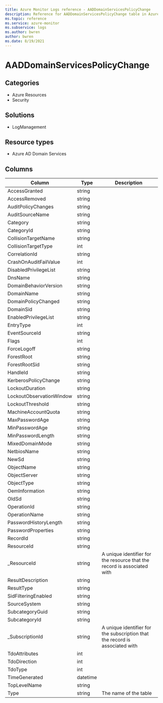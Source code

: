 ```yaml
---
title: Azure Monitor Logs reference - AADDomainServicesPolicyChange
description: Reference for AADDomainServicesPolicyChange table in Azure Monitor Logs.
ms.topic: reference
ms.service: azure-monitor
ms.subservice: logs
ms.author: bwren
author: bwren
ms.date: 8/19/2021
---
```


# AADDomainServicesPolicyChange

 

## Categories

- Azure Resources
- Security
## Solutions

- LogManagement
## Resource types

- Azure AD Domain Services




## Columns

|Column|Type|Description|
|---|---|---|
|AccessGranted|string||
|AccessRemoved|string||
|AuditPolicyChanges|string||
|AuditSourceName|string||
|Category|string||
|CategoryId|string||
|CollisionTargetName|string||
|CollisionTargetType|int||
|CorrelationId|string||
|CrashOnAuditFailValue|int||
|DisabledPrivilegeList|string||
|DnsName|string||
|DomainBehaviorVersion|string||
|DomainName|string||
|DomainPolicyChanged|string||
|DomainSid|string||
|EnabledPrivilegeList|string||
|EntryType|int||
|EventSourceId|string||
|Flags|int||
|ForceLogoff|string||
|ForestRoot|string||
|ForestRootSid|string||
|HandleId|string||
|KerberosPolicyChange|string||
|LockoutDuration|string||
|LockoutObservationWindow|string||
|LockoutThreshold|string||
|MachineAccountQuota|string||
|MaxPasswordAge|string||
|MinPasswordAge|string||
|MinPasswordLength|string||
|MixedDomainMode|string||
|NetbiosName|string||
|NewSd|string||
|ObjectName|string||
|ObjectServer|string||
|ObjectType|string||
|OemInformation|string||
|OldSd|string||
|OperationId|string||
|OperationName|string||
|PasswordHistoryLength|string||
|PasswordProperties|string||
|RecordId|string||
|ResourceId|string||
|_ResourceId|string|A unique identifier for the resource that the record is associated with|
|ResultDescription|string||
|ResultType|string||
|SidFilteringEnabled|string||
|SourceSystem|string||
|SubcategoryGuid|string||
|SubcategoryId|string||
|_SubscriptionId|string|A unique identifier for the subscription that the record is associated with|
|TdoAttributes|int||
|TdoDirection|int||
|TdoType|int||
|TimeGenerated|datetime||
|TopLevelName|string||
|Type|string|The name of the table|
